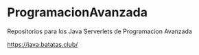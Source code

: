# ProgramacionAvanzada
Repositorios para los Java Serverlets de Programacion Avanzada

https://java.batatas.club/
